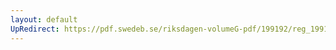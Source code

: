 ```yaml
---
layout: default
UpRedirect: https://pdf.swedeb.se/riksdagen-volumeG-pdf/199192/reg_199192/reg_199192_0208.pdf
---
```

